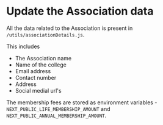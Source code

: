 # Update the Association data

All the data related to the Association is present in `/utils/associationDetails.js`.

This includes

- The Association name
- Name of the college
- Email address
- Contact number
- Address
- Social medial url's

The membership fees are stored as environment variables - `NEXT_PUBLIC_LIFE_MEMBERSHIP_AMOUNT` and `NEXT_PUBLIC_ANNUAL_MEMBERSHIP_AMOUNT`.
